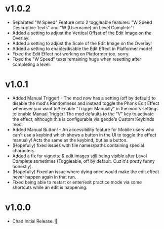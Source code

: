 # v1.0.2
- Separated <cg>"W Speed"</c> Feature onto 2 toggleable features: <cy>"W Speed Descriptive Texts"</c> and <cy>"W (Username) on Level Complete"</c>!
- <cg>Added</c> a setting to adjust the <cy>Vertical Offset</c> of the Edit Image on the Overlay!
- <cg>Added</c> a setting to adjust the <cy>Scale</c> of the Edit Image on the Overlay!
- <cg>Added</c> a setting to enable/disable the Edit Effect in Platformer mode!
- <cl>Fixed</c> the Edit Effect not working on Platformer too, sorry.
- <cl>Fixed</c> the "W Speed" texts remaining huge when resetting after completing a level.

# v1.0.1
- <cg>Added</c> <cy>Manual Trigger!</c> - The mod now has a setting (off by default) to disable the mod's Randomness and instead toggle the Phonk Edit Effect whenever you want to!! Enable "<cl>Trigger Manually</c>" in the mod's settings to enable Manual Trigger! The mod defaults to the "V" key to activate the effect, although this is configurable via geode's Custom Keybinds mod.
- <cg>Added</c> <cy>Manual Button!</c> - An accessibility feature for Mobile users who can't use a keybind which shows a button in the UI to toggle the effect manually! Acts the same as the keybind, but as a button.
- (Hopefully) fixed issues with file names/paths containing special characters.
- Added a fix for vignette & edit images still being visible after Level Complete sometimes (Toggleable, <cl>off by default.</c> Cuz it's pretty funny honestly).
- (Hopefully) Fixed an issue where dying once would make the edit effect never happen again in that run.
- Fixed being able to restart or enter/exit practice mode via some shortcuts while an edit is happening.

# v1.0.0
- Chad Initial Release. :moyai:
